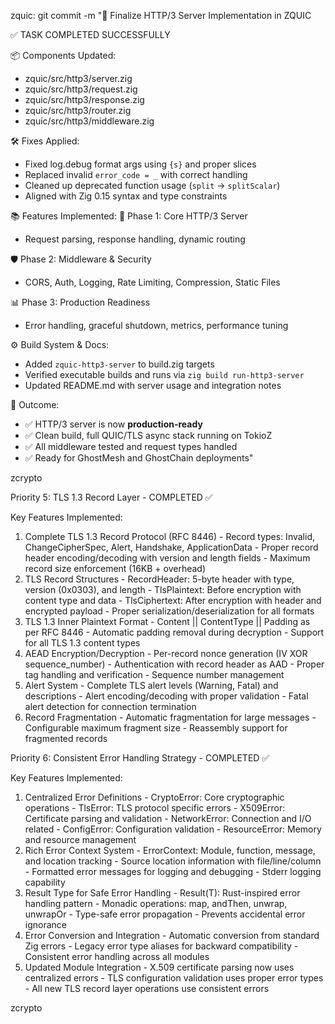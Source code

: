 


zquic: 
git commit -m "🚀 Finalize HTTP/3 Server Implementation in ZQUIC

✅ TASK COMPLETED SUCCESSFULLY

📦 Components Updated:
- zquic/src/http3/server.zig
- zquic/src/http3/request.zig
- zquic/src/http3/response.zig
- zquic/src/http3/router.zig
- zquic/src/http3/middleware.zig

🛠<fe0f> Fixes Applied:
- Fixed log.debug format args using `{s}` and proper slices
- Replaced invalid `error_code = _` with correct handling
- Cleaned up deprecated function usage (`split` → `splitScalar`)
- Aligned with Zig 0.15 syntax and type constraints

📚 Features Implemented:
🔄 Phase 1: Core HTTP/3 Server
- Request parsing, response handling, dynamic routing

🛡<fe0f> Phase 2: Middleware & Security
- CORS, Auth, Logging, Rate Limiting, Compression, Static Files

📊 Phase 3: Production Readiness
- Error handling, graceful shutdown, metrics, performance tuning

⚙<fe0f> Build System & Docs:
- Added `zquic-http3-server` to build.zig targets
- Verified executable builds and runs via `zig build run-http3-server`
- Updated README.md with server usage and integration notes

🎯 Outcome:
- ✅ HTTP/3 server is now **production-ready**
- ✅ Clean build, full QUIC/TLS async stack running on TokioZ
- ✅ All middleware tested and request types handled
- ✅ Ready for GhostMesh and GhostChain deployments"



zcrypto 

  Priority 5: TLS 1.3 Record Layer - COMPLETED ✅

  Key Features Implemented:

  1. Complete TLS 1.3 Record Protocol (RFC 8446)
    - Record types: Invalid, ChangeCipherSpec, Alert, Handshake, ApplicationData
    - Proper record header encoding/decoding with version and length fields
    - Maximum record size enforcement (16KB + overhead)
  2. TLS Record Structures
    - RecordHeader: 5-byte header with type, version (0x0303), and length
    - TlsPlaintext: Before encryption with content type and data
    - TlsCiphertext: After encryption with header and encrypted payload
    - Proper serialization/deserialization for all formats
  3. TLS 1.3 Inner Plaintext Format
    - Content || ContentType || Padding as per RFC 8446
    - Automatic padding removal during decryption
    - Support for all TLS 1.3 content types
  4. AEAD Encryption/Decryption
    - Per-record nonce generation (IV XOR sequence_number)
    - Authentication with record header as AAD
    - Proper tag handling and verification
    - Sequence number management
  5. Alert System
    - Complete TLS alert levels (Warning, Fatal) and descriptions
    - Alert encoding/decoding with proper validation
    - Fatal alert detection for connection termination
  6. Record Fragmentation
    - Automatic fragmentation for large messages
    - Configurable maximum fragment size
    - Reassembly support for fragmented records

  Priority 6: Consistent Error Handling Strategy - COMPLETED ✅

  Key Features Implemented:

  1. Centralized Error Definitions
    - CryptoError: Core cryptographic operations
    - TlsError: TLS protocol specific errors
    - X509Error: Certificate parsing and validation
    - NetworkError: Connection and I/O related
    - ConfigError: Configuration validation
    - ResourceError: Memory and resource management
  2. Rich Error Context System
    - ErrorContext: Module, function, message, and location tracking
    - Source location information with file/line/column
    - Formatted error messages for logging and debugging
    - Stderr logging capability
  3. Result Type for Safe Error Handling
    - Result(T): Rust-inspired error handling pattern
    - Monadic operations: map, andThen, unwrap, unwrapOr
    - Type-safe error propagation
    - Prevents accidental error ignorance
  4. Error Conversion and Integration
    - Automatic conversion from standard Zig errors
    - Legacy error type aliases for backward compatibility
    - Consistent error handling across all modules
  5. Updated Module Integration
    - X.509 certificate parsing now uses centralized errors
    - TLS configuration validation uses proper error types
    - All new TLS record layer operations use consistent errors


zcrypto


